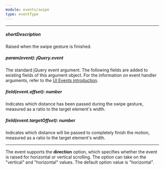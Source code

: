 ```yaml
---
module: events/swipe
type: eventType
---
```

---
##### shortDescription
Raised when the swipe gesture is finished.

##### param(event): jQuery.event
The standard jQuery event argument. The following fields are added to existing fields of this argument object. For the information on event handler arguments, refer to the [UI Events introduction](/api-reference/10%20UI%20Widgets/UI%20Events '/Documentation/ApiReference/UI_Widgets/UI_Events/').

##### field(event.offset): number
Indicates which distance has been passed during the swipe gesture, measured as a ratio to the target element's width.

##### field(event.targetOffset): number
Indicates which distance will be passed to completely finish the motion, measured as a ratio to the target element's width.

---
The event supports the **direction** option, which specifies whether the event is raised for horizontal or vertical scrolling. The option can take on the "vertical" and "horizontal" values. The default option value is "horizontal".